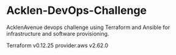 # Acklen-DevOps-Challenge
AcklenAvenue devops challenge using Terraform and Ansible for infrastructure and software provisioning.


Terraform v0.12.25
provider.aws v2.62.0